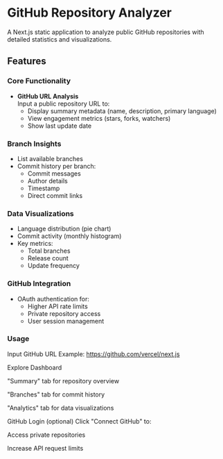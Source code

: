 # GitHub Repository Analyzer

A Next.js static application to analyze public GitHub repositories with detailed statistics and visualizations.

## Features

### Core Functionality

- **GitHub URL Analysis**  
  Input a public repository URL to:
  - Display summary metadata (name, description, primary language)
  - View engagement metrics (stars, forks, watchers)
  - Show last update date

### Branch Insights

- List available branches
- Commit history per branch:
  - Commit messages
  - Author details
  - Timestamp
  - Direct commit links

### Data Visualizations

- Language distribution (pie chart)
- Commit activity (monthly histogram)
- Key metrics:
  - Total branches
  - Release count
  - Update frequency

### GitHub Integration

- OAuth authentication for:
  - Higher API rate limits
  - Private repository access
  - User session management

### Usage

Input GitHub URL
Example: https://github.com/vercel/next.js

Explore Dashboard

"Summary" tab for repository overview

"Branches" tab for commit history

"Analytics" tab for data visualizations

GitHub Login (optional)
Click "Connect GitHub" to:

Access private repositories

Increase API request limits
